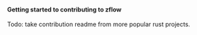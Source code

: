 #### Getting started to contributing to zflow

Todo: take contribution readme from more popular rust projects.
